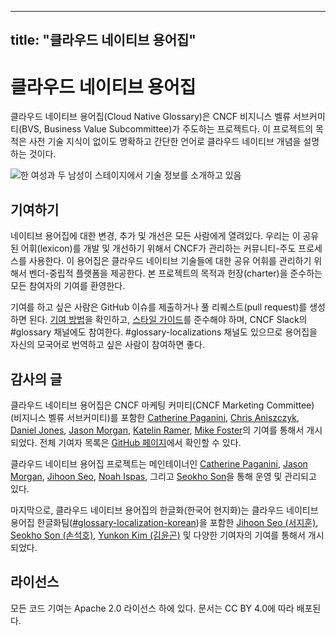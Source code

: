 
---
title: "클라우드 네이티브 용어집"
---

# 클라우드 네이티브 용어집

클라우드 네이티브 용어집(Cloud Native Glossary)은 CNCF 비지니스 벨류 서브커미티(BVS, Business Value Subcommittee)가 주도하는 프로젝트다. 이 프로젝트의 목적은 사전 기술 지식이 없이도 명확하고 간단한 언어로 클라우드 네이티브 개념을 설명하는 것이다.

<p><img class="mt-5" src="/images/homepage/stage.jpg" alt="한 여성과 두 남성이 스테이지에서 기술 정보를 소개하고 있음"></p>

## 기여하기
네이티브 용어집에 대한 변경, 추가 및 개선은 모든 사람에게 열려있다. 우리는 이 공유된 어휘(lexicon)를 개발 및 개선하기 위해서 CNCF가 관리하는 커뮤니티-주도 프로세스를 사용한다. 이 용어집은 클라우드 네이티브 기술들에 대한 공유 어휘를 관리하기 위해서 벤더-중립적 플랫폼을 제공한다. 본 프로젝트의 목적과 헌장(charter)을 준수하는 모든 참여자의 기여를 환영한다.

기여를 하고 싶은 사람은 GitHub 이슈를 제출하거나 풀 리퀘스트(pull request)를 생성하면 된다. [기여 방법](/ko/contribute/)을 확인하고, [스타일 가이드](/ko/style-guide/)를 준수해야 하며, CNCF Slack의 #glossary 채널에도 참여한다. #glossary-localizations 채널도 있으므로 용어집을 자신의 모국어로 번역하고 싶은 사람이 참여하면 좋다.

## 감사의 글

클라우드 네이티브 용어집은 CNCF 마케팅 커미티(CNCF Marketing
Committee) (비지니스 벨류 서브커미티)를
포함한 [Catherine Paganini](https://www.linkedin.com/in/catherinepaganini/en/), [Chris Aniszczyk](https://www.linkedin.com/in/caniszczyk/),
[Daniel Jones](https://www.linkedin.com/in/danieljoneseb/?originalSubdomain=uk), [Jason Morgan](https://www.linkedin.com/in/jasonmorgan2/), [Katelin Ramer](https://www.linkedin.com/in/katelinramer/), [Mike Foster](https://www.linkedin.com/in/mfosterche/?originalSubdomain=ca)의 기여를 통해서 개시되었다. 전체 기여자 목록은 [GitHub 페이지](https://github.com/cncf/glossary/graphs/contributors)에서 확인할 수 있다.

클라우드 네이티브 용어집 프로젝트는 메인테이너인 [Catherine Paganini](https://www.linkedin.com/in/catherinepaganini/en/), [Jason Morgan](https://www.linkedin.com/in/jasonmorgan2/), [Jihoon Seo](https://www.linkedin.com/in/jihoon-seo/), [Noah Ispas](https://www.linkedin.com/in/noah-ispas-0665b42a/), 그리고 [Seokho Son](https://www.linkedin.com/in/seokho-son/)을 통해 운영 및 관리되고 있다.


마지막으로, 클라우드 네이티브 용어집의 한글화(한국어 현지화)는 클라우드 네이티브 용어집 한글화팀([#glossary-localization-korean](https://cloud-native.slack.com/archives/C02PC0MLQKU))을 포함한 [Jihoon Seo (서지훈)](https://www.linkedin.com/in/jihoon-seo/), [Seokho Son (손석호)](https://www.linkedin.com/in/seokho-son/), [Yunkon Kim (김윤곤)](https://www.linkedin.com/in/%EC%9C%A4%EA%B3%A4-%EA%B9%80-47257914a/) 및 다양한 기여자의 기여를 통해서 개시되었다.

## 라이선스

모든 코드 기여는 Apache 2.0 라이선스 하에 있다. 문서는 CC BY 4.0에 따라 배포된다.
